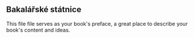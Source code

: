 ## Bakalářské státnice 

This file file serves as your book's preface, a great place to describe your book's content and ideas.

